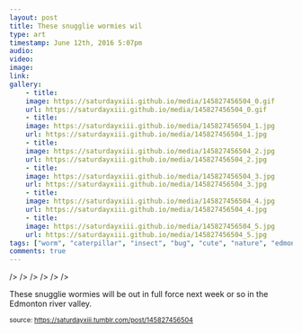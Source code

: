 ```yaml
---
layout: post
title: These snugglie wormies wil
type: art
timestamp: June 12th, 2016 5:07pm
audio: 
video: 
image: 
link: 
gallery:
	- title: 
	image: https://saturdayxiii.github.io/media/145827456504_0.gif
	url: https://saturdayxiii.github.io/media/145827456504_0.gif
	- title: 
	image: https://saturdayxiii.github.io/media/145827456504_1.jpg
	url: https://saturdayxiii.github.io/media/145827456504_1.jpg
	- title: 
	image: https://saturdayxiii.github.io/media/145827456504_2.jpg
	url: https://saturdayxiii.github.io/media/145827456504_2.jpg
	- title: 
	image: https://saturdayxiii.github.io/media/145827456504_3.jpg
	url: https://saturdayxiii.github.io/media/145827456504_3.jpg
	- title: 
	image: https://saturdayxiii.github.io/media/145827456504_4.jpg
	url: https://saturdayxiii.github.io/media/145827456504_4.jpg
	- title: 
	image: https://saturdayxiii.github.io/media/145827456504_5.jpg
	url: https://saturdayxiii.github.io/media/145827456504_5.jpg
tags: ["worm", "caterpillar", "insect", "bug", "cute", "nature", "edmonton", "summer", "larva", "photography", "art"]
comments: true
---
```


 />
 />
 />
 />
 />
 />
        
These snugglie wormies will be out in full force next week or so in the Edmonton river valley.
 
  
<small>source: https://saturdayxiii.tumblr.com/post/145827456504</small>